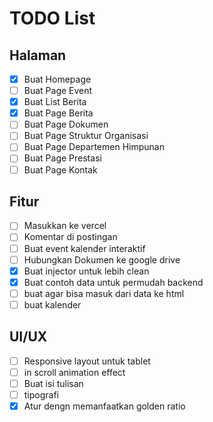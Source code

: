 # TODO List

## Halaman
- [x] Buat Homepage
- [ ] Buat Page Event
- [x] Buat List Berita
- [x] Buat Page Berita
- [ ] Buat Page Dokumen
- [ ] Buat Page Struktur Organisasi
- [ ] Buat Page Departemen Himpunan
- [ ] Buat Page Prestasi
- [ ] Buat Page Kontak

## Fitur
- [ ] Masukkan ke vercel
- [ ] Komentar di postingan
- [ ] Buat event kalender interaktif
- [ ] Hubungkan Dokumen ke google drive
- [x] Buat injector untuk lebih clean
- [x] Buat contoh data untuk permudah backend
- [ ] buat agar bisa masuk dari data ke html
- [ ] buat kalender

## UI/UX
- [ ] Responsive layout untuk tablet
- [ ] in scroll animation effect
- [ ] Buat isi tulisan
- [ ] tipografi
- [x] Atur dengn memanfaatkan golden ratio